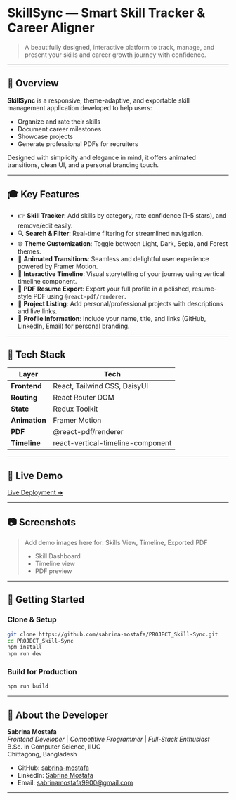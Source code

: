 # SkillSync — Smart Skill Tracker & Career Aligner

> A beautifully designed, interactive platform to track, manage, and present your skills and career growth journey with confidence.

---

## 🌟 Overview

**SkillSync** is a responsive, theme-adaptive, and exportable skill management application developed to help users:

* Organize and rate their skills
* Document career milestones
* Showcase projects
* Generate professional PDFs for recruiters

Designed with simplicity and elegance in mind, it offers animated transitions, clean UI, and a personal branding touch.

---

## 🎓 Key Features

* 👉 **Skill Tracker**: Add skills by category, rate confidence (1–5 stars), and remove/edit easily.
* 🔍 **Search & Filter**: Real-time filtering for streamlined navigation.
* 🌐 **Theme Customization**: Toggle between Light, Dark, Sepia, and Forest themes.
* 🔄 **Animated Transitions**: Seamless and delightful user experience powered by Framer Motion.
* 📅 **Interactive Timeline**: Visual storytelling of your journey using vertical timeline component.
* 📄 **PDF Resume Export**: Export your full profile in a polished, resume-style PDF using `@react-pdf/renderer`.
* 📂 **Project Listing**: Add personal/professional projects with descriptions and live links.
* 👤 **Profile Information**: Include your name, title, and links (GitHub, LinkedIn, Email) for personal branding.

---

## 🚀 Tech Stack

| Layer         | Tech                              |
| ------------- | --------------------------------- |
| **Frontend**  | React, Tailwind CSS, DaisyUI      |
| **Routing**   | React Router DOM                  |
| **State**     | Redux Toolkit                     |
| **Animation** | Framer Motion                     |
| **PDF**       | @react-pdf/renderer               |
| **Timeline**  | react-vertical-timeline-component |

---

## 🚪 Live Demo

[Live Deployment ➜](https://skill-sync-da8i.vercel.app/)

---

## 📷 Screenshots

> Add demo images here for: Skills View, Timeline, Exported PDF
> - Skill Dashboard
> - Timeline view
> - PDF preview

---

## 📆 Getting Started

### Clone & Setup

```bash
git clone https://github.com/sabrina-mostafa/PROJECT_Skill-Sync.git
cd PROJECT_Skill-Sync
npm install
npm run dev
```

### Build for Production

```bash
npm run build
```

---

## 👥 About the Developer

**Sabrina Mostafa** <br/>
*Frontend Developer* | *Competitive Programmer* | *Full-Stack Enthusiast* <br/>
B.Sc. in Computer Science, IIUC <br/>
Chittagong, Bangladesh

* GitHub: [sabrina-mostafa](https://github.com/sabrina-mostafa)
* LinkedIn: [Sabrina Mostafa](https://www.linkedin.com/in/sabrina-mostafa-389114207/)
* Email: [sabrinamostafa9900@gmail.com](mailto:sabrinamostafa9900@gmail.com)

---

